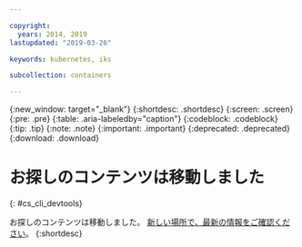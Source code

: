 ```yaml
---

copyright:
  years: 2014, 2019
lastupdated: "2019-03-26"

keywords: kubernetes, iks

subcollection: containers

---
```


{:new_window: target="_blank"}
{:shortdesc: .shortdesc}
{:screen: .screen}
{:pre: .pre}
{:table: .aria-labeledby="caption"}
{:codeblock: .codeblock}
{:tip: .tip}
{:note: .note}
{:important: .important}
{:deprecated: .deprecated}
{:download: .download}



# お探しのコンテンツは移動しました
{: #cs_cli_devtools}

お探しのコンテンツは移動しました。 <a href="/docs/containers?topic=containers-cs_cli_reference#cs_cli_reference">新しい場所で、最新の情報をご確認ください</a>。
{:shortdesc}
